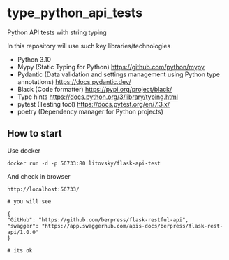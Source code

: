 # type_python_api_tests
Python API tests with string typing

In this repository will use such key libraries/technologies

* Python 3.10
* Mypy (Static Typing for Python) https://github.com/python/mypy
* Pydantic (Data validation and settings management using Python type annotations) https://docs.pydantic.dev/
* Black (Code formatter) https://pypi.org/project/black/
* Type hints https://docs.python.org/3/library/typing.html
* pytest (Testing tool) https://docs.pytest.org/en/7.3.x/
* poetry (Dependency manager for Python projects)

## How to start

Use docker
```
docker run -d -p 56733:80 litovsky/flask-api-test
```
And check in browser

```
http://localhost:56733/

# you will see

{
"GitHub": "https://github.com/berpress/flask-restful-api",
"swagger": "https://app.swaggerhub.com/apis-docs/berpress/flask-rest-api/1.0.0"
}

# its ok
```
